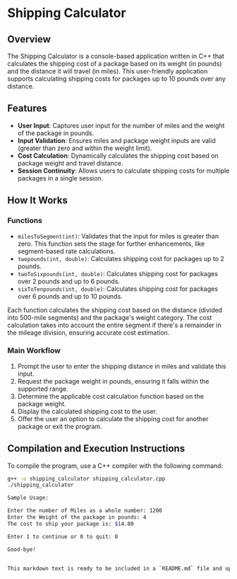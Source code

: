 # Shipping Calculator

## Overview

The Shipping Calculator is a console-based application written in C++ that calculates the shipping cost of a package based on its weight (in pounds) and the distance it will travel (in miles). This user-friendly application supports calculating shipping costs for packages up to 10 pounds over any distance.

## Features

- **User Input**: Captures user input for the number of miles and the weight of the package in pounds.
- **Input Validation**: Ensures miles and package weight inputs are valid (greater than zero and within the weight limit).
- **Cost Calculation**: Dynamically calculates the shipping cost based on package weight and travel distance.
- **Session Continuity**: Allows users to calculate shipping costs for multiple packages in a single session.

## How It Works

### Functions

- `milesToSegment(int)`: Validates that the input for miles is greater than zero. This function sets the stage for further enhancements, like segment-based rate calculations.
- `twopounds(int, double)`: Calculates shipping cost for packages up to 2 pounds.
- `twoToSixpounds(int, double)`: Calculates shipping cost for packages over 2 pounds and up to 6 pounds.
- `sixToTenpounds(int, double)`: Calculates shipping cost for packages over 6 pounds and up to 10 pounds.

Each function calculates the shipping cost based on the distance (divided into 500-mile segments) and the package's weight category. The cost calculation takes into account the entire segment if there's a remainder in the mileage division, ensuring accurate cost estimation.

### Main Workflow

1. Prompt the user to enter the shipping distance in miles and validate this input.
2. Request the package weight in pounds, ensuring it falls within the supported range.
3. Determine the applicable cost calculation function based on the package weight.
4. Display the calculated shipping cost to the user.
5. Offer the user an option to calculate the shipping cost for another package or exit the program.

## Compilation and Execution Instructions

To compile the program, use a C++ compiler with the following command:

```bash
g++ -o shipping_calculator shipping_calculator.cpp
./shipping_calculator

Sample Usage:

Enter the number of Miles as a whole number: 1200
Enter the Weight of the package in pounds: 4
The cost to ship your package is: $14.80

Enter 1 to continue or 0 to quit: 0

Good-bye!


This markdown text is ready to be included in a `README.md` file and uploaded to GitHub, providing a structured and informative description of the Shipping Calculator project, including how to compile and run the program.
